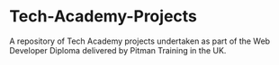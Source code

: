 # Tech-Academy-Projects
A repository of Tech Academy projects undertaken as part of the Web Developer Diploma delivered by Pitman Training in the UK. 

